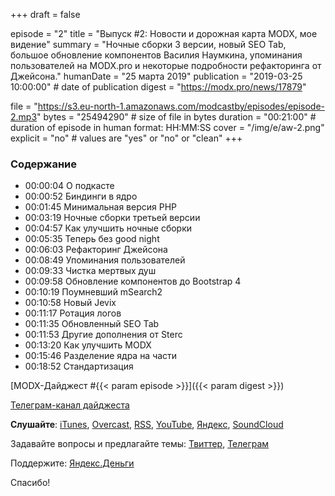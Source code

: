 +++
draft = false

episode = "2"
title = "Выпуск #2: Новости и дорожная карта MODX, мое видение"
summary = "Ночные сборки 3 версии, новый SEO Tab, большое обновление компонентов Василия Наумкина, упоминания пользователей на MODX.pro и некоторые подробности рефакторинга от Джейсона."
humanDate = "25 марта 2019"
publication = "2019-03-25 10:00:00" # date of publication
digest = "https://modx.pro/news/17879"

file = "https://s3.eu-north-1.amazonaws.com/modcastby/episodes/episode-2.mp3"
bytes = "25494290" # size of file in bytes
duration = "00:21:00" # duration of episode in human format: HH:MM:SS
cover = "/img/e/aw-2.png" 
explicit = "no" # values are "yes" or "no" or "clean"
+++

### Содержание
- 00:00:04 О подкасте
- 00:00:52 Биндинги в ядро
- 00:01:45 Минимальная версия PHP
- 00:03:19 Ночные сборки третьей версии
- 00:04:57 Как улучшить ночные сборки
- 00:05:35 Теперь без good night
- 00:06:03 Рефакторинг Джейсона
- 00:08:49 Упоминания пользователей
- 00:09:33 Чистка мертвых душ
- 00:09:58 Обновление компонентов до Bootstrap 4
- 00:10:19 Поумневший mSearch2
- 00:10:58 Новый Jevix
- 00:11:17 Ротация логов
- 00:11:35 Обновленный SEO Tab
- 00:11:53 Другие дополнения от Sterc
- 00:13:20 Как улучшить MODX
- 00:15:46 Разделение ядра на части
- 00:18:52 Стандартизация

[MODX-Дайджест #{{< param episode >}}]({{< param digest >}})

[Телеграм-канал дайджеста](https://t.me/modxdigest)

**Слушайте**: [iTunes](https://itunes.apple.com/by/podcast/%D0%BC%D0%BE%D0%B4%D0%BA%D0%B0%D1%81%D1%82/id1456459618), [Overcast](https://overcast.fm/itunes1456459618), [RSS](https://modcast.by/episode/index.xml), [YouTube](https://www.youtube.com/watch?v=fI_Yie3-9Jk&list=PLVbo0tgRKXrSGg6dxJYTIHko5t7AOnG3E), [Яндекс](https://music.yandex.ru/album/7133163), [SoundCloud](https://soundcloud.com/modcastby)

Задавайте вопросы и предлагайте темы: [Твиттер](https://twitter.com/iklimchuk), [Телеграм](https://t.me/alroniks)

Поддержите: [Яндекс.Деньги](https://money.yandex.ru/to/41001878021446/1000)

Спасибо!
